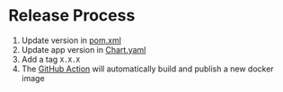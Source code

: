 # Release Process

1. Update version in [pom.xml](./pom.xml)
1. Update app version in [Chart.yaml](./k8s/Chart.yaml)
2. Add a tag `X.X.X`
3. The [GitHub Action](./.github/workflows/docker-publish.yml) will
   automatically build and publish a new docker image
